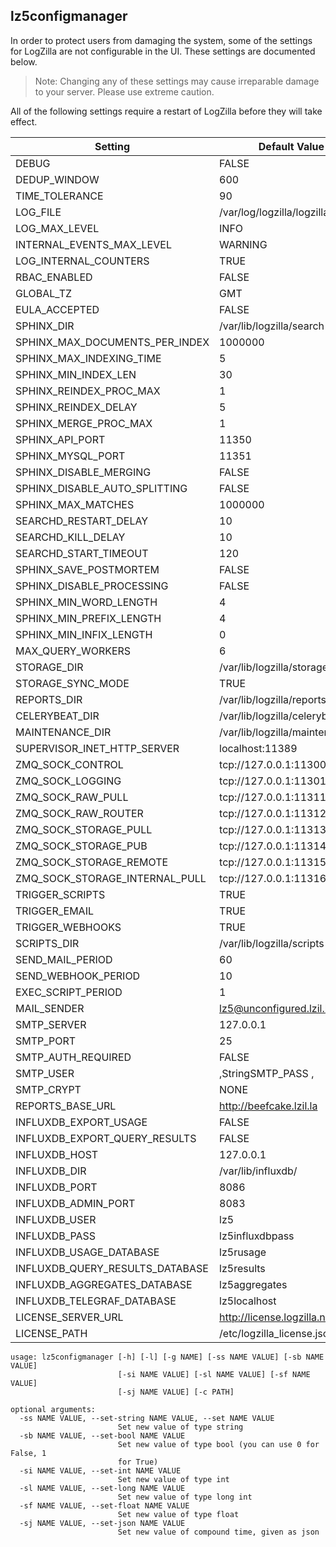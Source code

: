 <!-- @@@title:Backend Configuration Options@@@ -->


lz5configmanager
---

In order to protect users from damaging the system, some of the settings for LogZilla are not configurable in the UI. These settings are documented below.
>Note: Changing any of these settings may cause irreparable damage to your server. Please use extreme caution.

All of the following settings require a restart of LogZilla before they will take effect.

| Setting                         | Default Value                     | Type   |
|---------------------------------|-----------------------------------|--------|
| DEBUG                           | FALSE                             | Bool   |
| DEDUP_WINDOW                    | 600                               | Int    |
| TIME_TOLERANCE                  | 90                                | Int    |
| LOG_FILE                        | /var/log/logzilla/logzilla.log    | String |
| LOG_MAX_LEVEL                   | INFO                              | String |
| INTERNAL_EVENTS_MAX_LEVEL       | WARNING                           | String |
| LOG_INTERNAL_COUNTERS           | TRUE                              | Bool   |
| RBAC_ENABLED                    | FALSE                             | Bool   |
| GLOBAL_TZ                       | GMT                               | String |
| EULA_ACCEPTED                   | FALSE                             | Bool   |
| SPHINX_DIR                      | /var/lib/logzilla/search          | String |
| SPHINX_MAX_DOCUMENTS_PER_INDEX  | 1000000                           | Int    |
| SPHINX_MAX_INDEXING_TIME        | 5                                 | Int    |
| SPHINX_MIN_INDEX_LEN            | 30                                | Int    |
| SPHINX_REINDEX_PROC_MAX         | 1                                 | Int    |
| SPHINX_REINDEX_DELAY            | 5                                 | Int    |
| SPHINX_MERGE_PROC_MAX           | 1                                 | Int    |
| SPHINX_API_PORT                 | 11350                             | Int    |
| SPHINX_MYSQL_PORT               | 11351                             | Int    |
| SPHINX_DISABLE_MERGING          | FALSE                             | Bool   |
| SPHINX_DISABLE_AUTO_SPLITTING   | FALSE                             | Bool   |
| SPHINX_MAX_MATCHES              | 1000000                           | Int    |
| SEARCHD_RESTART_DELAY           | 10                                | Int    |
| SEARCHD_KILL_DELAY              | 10                                | Int    |
| SEARCHD_START_TIMEOUT           | 120                               | Int    |
| SPHINX_SAVE_POSTMORTEM          | FALSE                             | Bool   |
| SPHINX_DISABLE_PROCESSING       | FALSE                             | Bool   |
| SPHINX_MIN_WORD_LENGTH          | 4                                 | Int    |
| SPHINX_MIN_PREFIX_LENGTH        | 4                                 | Int    |
| SPHINX_MIN_INFIX_LENGTH         | 0                                 | Int    |
| MAX_QUERY_WORKERS               | 6                                 | Int    |
| STORAGE_DIR                     | /var/lib/logzilla/storage         | String |
| STORAGE_SYNC_MODE               | TRUE                              | Bool   |
| REPORTS_DIR                     | /var/lib/logzilla/reports         | String |
| CELERYBEAT_DIR                  | /var/lib/logzilla/celerybeat      | String |
| MAINTENANCE_DIR                 | /var/lib/logzilla/maintenance     | String |
| SUPERVISOR_INET_HTTP_SERVER     | localhost:11389                   | String |
| ZMQ_SOCK_CONTROL                | tcp://127.0.0.1:11300             | String |
| ZMQ_SOCK_LOGGING                | tcp://127.0.0.1:11301             | String |
| ZMQ_SOCK_RAW_PULL               | tcp://127.0.0.1:11311             | String |
| ZMQ_SOCK_RAW_ROUTER             | tcp://127.0.0.1:11312             | String |
| ZMQ_SOCK_STORAGE_PULL           | tcp://127.0.0.1:11313             | String |
| ZMQ_SOCK_STORAGE_PUB            | tcp://127.0.0.1:11314             | String |
| ZMQ_SOCK_STORAGE_REMOTE         | tcp://127.0.0.1:11315             | String |
| ZMQ_SOCK_STORAGE_INTERNAL_PULL  | tcp://127.0.0.1:11316             | String |
| TRIGGER_SCRIPTS                 | TRUE                              | Bool   |
| TRIGGER_EMAIL                   | TRUE                              | Bool   |
| TRIGGER_WEBHOOKS                | TRUE                              | Bool   |
| SCRIPTS_DIR                     | /var/lib/logzilla/scripts         | String |
| SEND_MAIL_PERIOD                | 60                                | Int    |
| SEND_WEBHOOK_PERIOD             | 10                                | Int    |
| EXEC_SCRIPT_PERIOD              | 1                                 | Int    |
| MAIL_SENDER                     | lz5@unconfigured.lzil.la          | String |
| SMTP_SERVER                     | 127.0.0.1                         | String |
| SMTP_PORT                       | 25                                | Int    |
| SMTP_AUTH_REQUIRED              | FALSE                             | Bool   |
| SMTP_USER                       | ,StringSMTP_PASS ,                | String |
| SMTP_CRYPT                      | NONE                              | String |
| REPORTS_BASE_URL                | http://beefcake.lzil.la           | String |
| INFLUXDB_EXPORT_USAGE           | FALSE                             | Bool   |
| INFLUXDB_EXPORT_QUERY_RESULTS   | FALSE                             | Bool   |
| INFLUXDB_HOST                   | 127.0.0.1                         | Bool   |
| INFLUXDB_DIR                    | /var/lib/influxdb/                | Bool   |
| INFLUXDB_PORT                   | 8086                              | Int    |
| INFLUXDB_ADMIN_PORT             | 8083                              | Int    |
| INFLUXDB_USER                   | lz5                               | String |
| INFLUXDB_PASS                   | lz5influxdbpass                   | String |
| INFLUXDB_USAGE_DATABASE         | lz5rusage                         | String |
| INFLUXDB_QUERY_RESULTS_DATABASE | lz5results                        | String |
| INFLUXDB_AGGREGATES_DATABASE    | lz5aggregates                     | String |
| INFLUXDB_TELEGRAF_DATABASE      | lz5localhost                      | String |
| LICENSE_SERVER_URL              | http://license.logzilla.net/keys/ | String |
| LICENSE_PATH                    | /etc/logzilla_license.json        | String |


    usage: lz5configmanager [-h] [-l] [-g NAME] [-ss NAME VALUE] [-sb NAME VALUE]
                            [-si NAME VALUE] [-sl NAME VALUE] [-sf NAME VALUE]
                            [-sj NAME VALUE] [-c PATH]
      
    optional arguments:
      -ss NAME VALUE, --set-string NAME VALUE, --set NAME VALUE
                            Set new value of type string
      -sb NAME VALUE, --set-bool NAME VALUE
                            Set new value of type bool (you can use 0 for False, 1
                            for True)
      -si NAME VALUE, --set-int NAME VALUE
                            Set new value of type int
      -sl NAME VALUE, --set-long NAME VALUE
                            Set new value of type long int
      -sf NAME VALUE, --set-float NAME VALUE
                            Set new value of type float
      -sj NAME VALUE, --set-json NAME VALUE
                            Set new value of compound time, given as json
